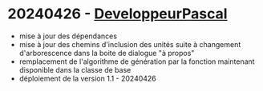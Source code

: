 # 20240426 - [DeveloppeurPascal](https://github.com/DeveloppeurPascal)

* mise à jour des dépendances
* mise à jour des chemins d'inclusion des unités suite à changement d'arborescence dans la boite de dialogue "à propos"
* remplacement de l'algorithme de génération par la fonction maintenant disponible dans la classe de base
* déploiement de la version 1.1 - 20240426
